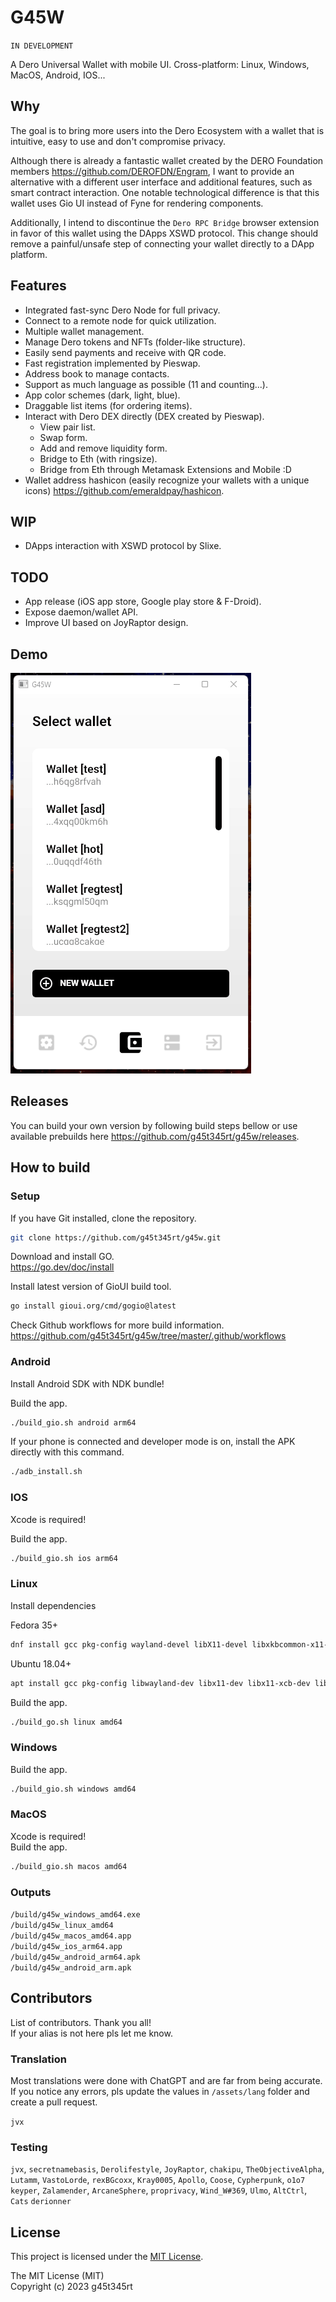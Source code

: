 # G45W

`IN DEVELOPMENT`

A Dero Universal Wallet with mobile UI.
Cross-platform: Linux, Windows, MacOS, Android, IOS...

## Why

The goal is to bring more users into the Dero Ecosystem with a wallet that is intuitive, easy to use and don't compromise privacy.

Although there is already a fantastic wallet created by the DERO Foundation members <https://github.com/DEROFDN/Engram>,
I want to provide an alternative with a different user interface and additional features, such as smart contract interaction.
One notable technological difference is that this wallet uses Gio UI instead of Fyne for rendering components.

Additionally, I intend to discontinue the `Dero RPC Bridge` browser extension in favor of this wallet using the DApps XSWD protocol.
This change should remove a painful/unsafe step of connecting your wallet directly to a DApp platform.

## Features

- Integrated fast-sync Dero Node for full privacy.
- Connect to a remote node for quick utilization.
- Multiple wallet management.
- Manage Dero tokens and NFTs (folder-like structure).
- Easily send payments and receive with QR code.
- Fast registration implemented by Pieswap.
- Address book to manage contacts.
- Support as much language as possible (11 and counting...).
- App color schemes (dark, light, blue).
- Draggable list items (for ordering items).
- Interact with Dero DEX directly (DEX created by Pieswap).
  - View pair list.
  - Swap form.
  - Add and remove liquidity form.
  - Bridge to Eth (with ringsize).
  - Bridge from Eth through Metamask Extensions and Mobile :D
- Wallet address hashicon (easily recognize your wallets with a unique icons) <https://github.com/emeraldpay/hashicon>.

## WIP

- DApps interaction with XSWD protocol by Slixe.

## TODO

- App release (iOS app store, Google play store & F-Droid).
- Expose daemon/wallet API.
- Improve UI based on JoyRaptor design.

## Demo

![Wallet app demo](https://github.com/g45t345rt/g45w/blob/master/g45w_demo.gif)

## Releases

You can build your own version by following build steps bellow or use available prebuilds here <https://github.com/g45t345rt/g45w/releases>.

## How to build

### Setup

If you have Git installed, clone the repository.

```bash
git clone https://github.com/g45t345rt/g45w.git
```

Download and install GO.  
<https://go.dev/doc/install>

Install latest version of GioUI build tool.

```bash
go install gioui.org/cmd/gogio@latest
```

Check Github workflows for more build information.  
<https://github.com/g45t345rt/g45w/tree/master/.github/workflows>

### Android

Install Android SDK with NDK bundle!

Build the app.

```bash
./build_gio.sh android arm64
```

If your phone is connected and developer mode is on, install the APK directly with this command.

```bash
./adb_install.sh
```

### IOS

Xcode is required!  

Build the app.

```bash
./build_gio.sh ios arm64
```

### Linux

Install dependencies

Fedora 35+

```bash
dnf install gcc pkg-config wayland-devel libX11-devel libxkbcommon-x11-devel mesa-libGLES-devel mesa-libEGL-devel libXcursor-devel vulkan-headers
```

Ubuntu 18.04+

```bash
apt install gcc pkg-config libwayland-dev libx11-dev libx11-xcb-dev libxkbcommon-x11-dev libgles2-mesa-dev libegl1-mesa-dev libffi-dev libxcursor-dev libvulkan-dev
```

Build the app.

```bash
./build_go.sh linux amd64
```

### Windows

Build the app.

```bash
./build_gio.sh windows amd64
```

### MacOS

Xcode is required!  
Build the app.

``` bash
./build_gio.sh macos amd64
```

### Outputs

`/build/g45w_windows_amd64.exe`  
`/build/g45w_linux_amd64`  
`/build/g45w_macos_amd64.app`  
`/build/g45w_ios_arm64.app`  
`/build/g45w_android_arm64.apk`  
`/build/g45w_android_arm.apk`  

## Contributors

List of contributors. Thank you all!  
If your alias is not here pls let me know.  

### Translation

Most translations were done with ChatGPT and are far from being accurate.  
If you notice any errors, pls update the values in `/assets/lang` folder and create a pull request.  

`jvx`

### Testing

`jvx`, `secretnamebasis`, `Derolifestyle`, `JoyRaptor`, `chakipu`, `TheObjectiveAlpha`,  
`Lutamm`, `VastoLorde`, `rexBGcoxx`, `Kray0005`, `Apollo`, `Coose`, `Cypherpunk`, `o1o7`
`keyper`, `Zalamender`, `ArcaneSphere`, `proprivacy`, `Wind_W#369`, `Ulmo`, `AltCtrl`, `Cats`
`derionner`

## License

This project is licensed under the [MIT License](https://opensource.org/licenses/MIT).

The MIT License (MIT)  
Copyright (c) 2023 g45t345rt
